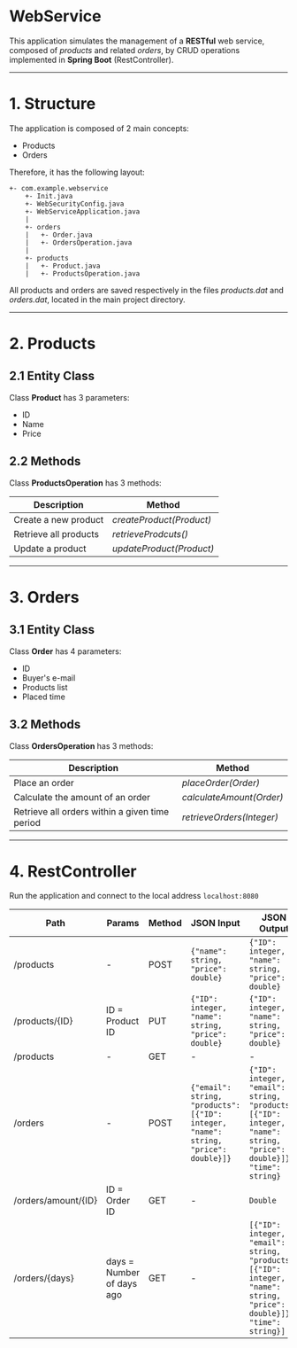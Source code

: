 # WebService

This application simulates the management of a **RESTful** web service, composed of *products* and related *orders*,
by CRUD operations implemented in **Spring Boot** (RestController).

---
# 1. Structure

The application is composed of 2 main concepts:
* Products
* Orders

Therefore, it has the following layout:

```
+- com.example.webservice
    +- Init.java
    +- WebSecurityConfig.java
    +- WebServiceApplication.java
    |
    +- orders
    |   +- Order.java
    |   +- OrdersOperation.java
    |
    +- products
    |   +- Product.java
    |   +- ProductsOperation.java
```

All products and orders are saved respectively in the files *products.dat* and *orders.dat*,
located in the main project directory.

---
# 2. Products

## 2.1 Entity Class

Class **Product** has 3 parameters:
* ID
* Name
* Price

## 2.2 Methods

Class **ProductsOperation** has 3 methods:

Description | Method
----------- | ------
Create a new product | *createProduct(Product)*
Retrieve all products | *retrieveProdcuts()*
Update a product | *updateProduct(Product)*

---
# 3. Orders

## 3.1 Entity Class

Class **Order** has 4 parameters:
* ID
* Buyer's e-mail
* Products list
* Placed time

## 3.2 Methods

Class **OrdersOperation** has 3 methods:

Description | Method
----------- | ------
Place an order | *placeOrder(Order)*
Calculate the amount of an order | *calculateAmount(Order)*
Retrieve all orders within a given time period | *retrieveOrders(Integer)*

---
# 4. RestController

Run the application and connect to the local address ```localhost:8080```

Path | Params | Method | JSON Input | JSON Output
-----|--------|--------|------------|------------
/products | - | POST | ```{"name": string, "price": double}``` | ```{"ID": integer, "name": string, "price": double}```
/products/{ID} | ID = Product ID | PUT | ```{"ID": integer, "name": string, "price": double}``` | ```{"ID": integer, "name": string, "price": double}```
/products | - | GET | - | - | ```[{"ID": integer, "name": string, "price": double}]```
/orders | - | POST |  ```{"email": string, "products": [{"ID": integer, "name": string, "price": double}]}``` | ```{"ID": integer, "email": string, "products": [{"ID": integer, "name": string, "price": double}]}, "time": string}```
/orders/amount/{ID} | ID = Order ID | GET | - | ```Double```
/orders/{days} | days = Number of days ago | GET | - | ```[{"ID": integer, "email": string, "products": [{"ID": integer, "name": string, "price": double}]}, "time": string}]```
